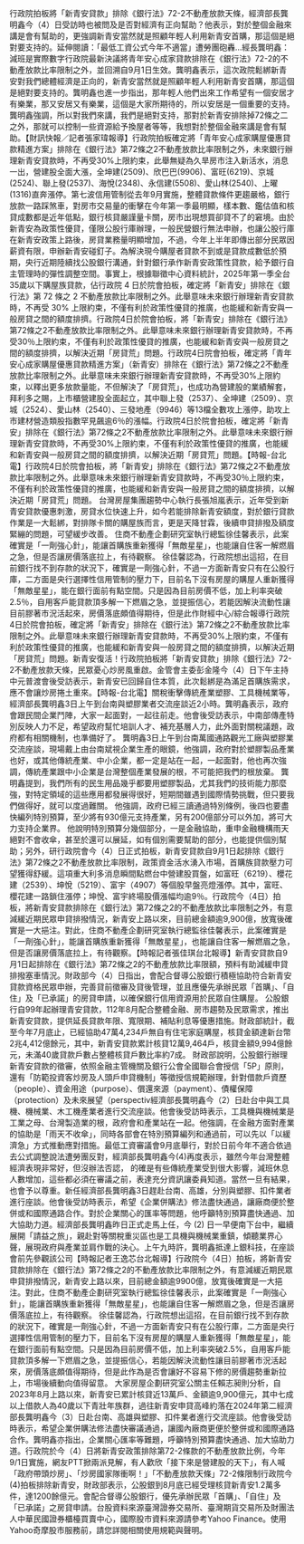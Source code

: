 行政院拍板將「新青安貸款」排除《銀行法》72-2不動產放款天條，經濟部長龔明鑫今（4）日受訪時也被問及是否對經濟有正向幫助？他表示，對於整個金融來講是會有幫助的，更強調新青安當然就是照顧年輕人利用新青安首購，那這個是絕對要支持的。延伸閱讀：「最低工資公式今年不適當」遭勞團砲轟...經長龔明鑫：減班是實際數字行政院最新決議將青年安心成家貸款排除在《銀行法》72-2的不動產放款比率限制之外，並回溯自9月1日生效。龔明鑫表示，這次政院鬆綁新青安對我們總體經濟是正向的，新青安當然就是照顧年輕人利用新青安首購，那這個是絕對要支持的。龔明鑫也進一步指出，那年輕人他們出來工作希望有一個安居才有樂業，那又安居又有樂業，這個是大家所期待的，所以安居是一個重要的支持。龔明鑫強調，所以對我們來講，我們是絕對支持，那對於新青安排除掉72條之二之外，那就可以控制一些資源給予換屋者等等，我想對於整個金融來講是會有幫助。【財訊快報／記者張家瑋報導】行政院拍板確定將「青年安心成家購屋優惠貸款精進方案」排除在《銀行法》第72條之2不動產放款比率限制之外，未來銀行辦理新青安貸款時，不再受30%上限約束，此舉無疑為久旱房市注入新活水，消息一出，營建股全面大漲，全坤建(2509)、欣巴巴(9906)、富旺(6219)、京城(2524)、聯上發(2537)、海悅(2348)、永信建(5508)、愛山林(2540)、上曜(1316)直奔漲停。第七波信用管制從去年9月實施，整體貸款條件更趨嚴格，銀行放款一路踩煞車，對房市交易量的衝擊在今年第一季最明顯，樣本數、鑑估值和核貸成數都是近年低點，銀行核貸嚴謹量卡關，房市出現想買卻貸不了的窘境。由於新青安為政策性優貸，僅限公股行庫辦理，一般民營銀行無法申辦，也讓公股行庫在新青安政策上路後，房貸業務量明顯增加，不過，今年上半年即傳出部分民眾因薪資有限，申辦新青安碰釘子。為解決現今購屋者貸款不到或是貸款成數低於預期，央行近期陸續找公股銀行溝通，針對銀行承作新青安政策性貸款，給予銀行自主管理時的彈性調整空間。事實上，根據聯徵中心資料統計，2025年第一季全台35歲以下購屋族貸款，佔行政院 4 日於院會拍板，確定將「新青安」排除在《銀行法》第 72 條之 2 不動產放款比率限制之外。此舉意味未來銀行辦理新青安貸款時，不再受 30% 上限約束，不僅有利於政策性優貸的推廣，也能緩和新青安與一般房貸之間的額度排擠。行政院4日於院會拍板，將「新青安」排除在《銀行法》第72條之2不動產放款比率限制之外。此舉意味未來銀行辦理新青安貸款時，不再受30％上限約束，不僅有利於政策性優貸的推廣，也能緩和新青安與一般房貸之間的額度排擠，以解決近期「房貸荒」問題。行政院4日院會拍板，確定將「青年安心成家購屋優惠貸款精進方案」（新青安）排除在《銀行法》第72條之2不動產放款比率限制之外。此舉意味未來銀行辦理新青安貸款時，不再受30%上限約束，以釋出更多放款量能，不但解決了「房貸荒」，也成功為營建股的業績解套，拜利多之賜，上市櫃營建股全面起立，其中聯上發（2537）、全坤建（2509）、京城（2524）、愛山林（2540）、三發地產（9946）等13檔全數攻上漲停，助攻上市建材營造類股指數罕見飆逾6％的漲幅。行政院4日於院會拍板，確定將「新青安」排除在《銀行法》第72條之2不動產放款比率限制之外。此舉意味未來銀行辦理新青安貸款時，不再受30%上限約束，不僅有利於政策性優貸的推廣，也能緩和新青安與一般房貸之間的額度排擠，以解決近期「房貸荒」問題。【時報-台北電】行政院4日於院會拍板，將「新青安」排除在《銀行法》第72條之2不動產放款比率限制之外。此舉意味未來銀行辦理新青安貸款時，不再受30％上限約束，不僅有利於政策性優貸的推廣，也能緩和新青安與一般房貸之間的額度排擠，以解決近期「房貸荒」問題。 台灣房屋集團趨勢中心執行長張旭嵐表示，近年受到新青安貸款優惠刺激，房貸水位快速上升，如今若能排除新青安額度，對於銀行貸款作業是一大鬆綁，對排隊卡關的購屋族而言，更是天降甘霖，後續申貸排撥及額度緊繃的問題，可望緩步改善。 住商不動產企劃研究室執行總監徐佳馨表示，此案確實是「一劑強心針」，能讓首購族重新獲得「無敵星星」，也能讓自住客一解燃眉之急，但是否讓房價落底拉上，有待觀察。 徐佳馨認為，行政院想出這招，在目前銀行找不到存款的狀況下，確實是一劑強心針，不過一方面新青安只有在公股行庫，二方面是央行選擇性信用管制的壓力下，目前名下沒有房屋的購屋人重新獲得「無敵星星」，能在銀行面前有點空間。只是因為目前房價不低，加上利率突破2.5％，自用客戶能貸款頂多解一下燃眉之急，並提振信心，若能因解決流動性讓目前膠著市況活起來，房價落底頗值得期待，但是此作財經中心/綜合報導行政院4日於院會拍板，確定將「新青安」排除在《銀行法》第72條之2不動產放款比率限制之外。此舉意味未來銀行辦理新青安貸款時，不再受30%上限約束，不僅有利於政策性優貸的推廣，也能緩和新青安與一般房貸之間的額度排擠，以解決近期「房貸荒」問題。新青安復活！行政院拍板將「新青安貸款」排除《銀行法》72-2不動產放款天條，民眾憂心炒房風重啟。金管會主委彭金隆今（4）日下午主持中元普渡會後受訪表示，新青安已回歸自住本質，此次鬆綁是為滿足首購族需求，應不會讓炒房捲土重來。【時報-台北電】關稅衝擊傳統產業塑膠、工具機械業等，經濟部長龔明鑫3日上午到台南與塑膠業者交流座談近2小時。龔明鑫表示，政府會跟民間企業鬥陣，大家一起面對，一起往前走。他會後受訪表示，中南部傳產特別反映人力不足，希望政府幫忙培訓人才、補充基層人力，此外面對關稅議題，政府都有相關機制，也準備好了。 龔明鑫3日上午到台南萬國通路觀光工廠與塑膠業交流座談，現場戴上由台南斌視企業生產的眼鏡，他強調，政府對於塑膠製品產業也好，或其他傳統產業、中小企業，都一定是站在一起，一起面對，他也再次強調，傳統產業跟中小企業是台灣整個產業發展的根，不可能把我們的根放棄。 龔明鑫提到，我們所有的民生用品幾乎都要用塑膠製品，尤其我們的技術能力那麼強，對特定領域的這些應用都發展得很好，短期間雖遇到國際情勢挑戰，但只要我們做得好，就可以度過難關。 他強調，政府已經三讀通過特別條例，後四也要盡快編列特別預算，至少將有930億元支持產業，另有200億部分可以外加，將可大力支持企業界。 他說明特別預算分幾個部分，一是金融協助，重申金融機構雨天絕對不會收傘，甚至於還可以展延，如有個別需要幫助的部分，也能提供個別幫助；另外，研行政院會今（4）日正式拍板，新青安貸款自9月1日起排除《銀行法》第72條之2不動產放款比率限制，政策資金活水湧入市場，首購族貸款壓力可望獲得舒緩。這項重大利多消息瞬間點燃台中營建股買盤，如富旺（6219）、櫻花建（2539）、坤悅（5219）、富宇（4907）等個股早盤亮燈漲停。其中，富旺、櫻花建一路鎖住漲停；坤悅、富宇終場股價漲幅均逾9％。行政院今（4日）拍板，將新青安貸款排除在《銀行法》第72條之2的不動產放款比率限制之外，有意減緩近期民眾申貸排撥情況，新青安上路以來，目前總金額逾9,900億，放寬後確實是一大挹注。對此，住商不動產企劃研究室執行總監徐佳馨表示，此案確實是「一劑強心針」，能讓首購族重新獲得「無敵星星」，也能讓自住客一解燃眉之急，但是否讓房價落底拉上，有待觀察。【時報記者張佳琪台北報導】新青安貸款自9月1日起排除在《銀行法》第72條之2的不動產放款比率限額，預料有助減緩申貸排撥塞車情況。財政部今（4）日指出，會配合督導公股銀行積極協助符合新青安貸款資格民眾申辦，完善貸前徵審及貸後管理，並且應優先承辦民眾「首購」、「自住」及「已承諾」的房貸申請，以確保銀行信用資源用於民眾自住購屋。 公股銀行自99年起辦理青安貸款，112年8月配合整體金融、房市趨勢及民眾需求，推出新青安貸款，提供延長貸款年限、寬限期、補貼利息等優惠措施。財政部統計，截至今年7月底止，已經協助47萬4,234戶無自有住宅家庭購屋，核貸金額達新台幣2兆4,412億餘元，其中，新青安貸款累計核貸12萬9,464戶，核貸金額9,994億餘元，未滿40歲貸款戶數占整體核貸戶數比率約7成。 財政部說明，公股銀行辦理新青安貸款的徵審，依照金融主管機關及銀行公會全國聯合會授信「5P」原則，還有「防範投資客炒房及人頭戶申貸機制」等徵授信規範辦理，針對借款戶資歷（people）、資金用途（purpose）、償還來源（payment）、債權保障（protection）及未來展望（perspectiv經濟部長龔明鑫今（2）日赴台中與工具機、機械業、木工機產業者進行交流座談。他會後受訪時表示，工具機與機械業是工業之母、台灣製造業的根，政府會和產業站在一起。他強調，在金融方面對產業的協助是「雨天不收傘」，同時各部會在特別預算編列和通過前，可以先以「以緩濟急」方式推動應對措施。最低工資審議會9月底舉行，對於日前今年不適合依過去公式調整說法遭勞團反對，經濟部長龔明鑫今(4)再度表示，雖然今年台灣整體經濟表現非常好，但沒辦法否認， 的確是有些傳統產業受到很大影響，減班休息人數增加，這些都必須在審議之前，表達充分資訊讓委員知道。當然一旦有結果，也會予以尊重。新任經濟部長龔明鑫3日趕赴台南、高雄，分別與塑膠、扣件業者進行座談。他會後受訪時表示，希望《企業併購法》修法盡快通過，讓廠商便於整併或和國際通路合作。對於企業關心的匯率等問題，他呼籲特別預算盡快通過、加大協助力道。經濟部長龔明鑫昨日正式走馬上任，今 (2) 日一早便南下台中，繼續展開「請益之旅」，親赴對等關稅重災區也是工具機與機械業重鎮，傾聽業界心聲，展現政府與產業並肩作戰的決心。上午九時許，龔明鑫抵達上銀科技，在座談會前先參觀該公司【時報記者王逸芯台北報導】行政院今（4日）拍板，將新青安貸款排除在《銀行法》第72條之2的不動產放款比率限制之外，有意減緩近期民眾申貸排撥情況，新青安上路以來，目前總金額逾9900億，放寬後確實是一大挹注。對此，住商不動產企劃研究室執行總監徐佳馨表示，此案確實是「一劑強心針」，能讓首購族重新獲得「無敵星星」，也能讓自住客一解燃眉之急，但是否讓房價落底拉上，有待觀察。 徐佳馨認為，行政院想出這招，在目前銀行找不到存款的狀況下，確實是一劑強心針，不過一方面新青安只有在公股行庫，二方面是央行選擇性信用管制的壓力下，目前名下沒有房屋的購屋人重新獲得「無敵星星」，能在銀行面前有點空間。只是因為目前房價不低，加上利率突破2.5%，自用客戶能貸款頂多解一下燃眉之急，並提振信心，若能因解決流動性讓目前膠著市況活起來，房價落底頗值得期待，但是此作為是否會讓好不容易下修的房價趨勢重新拉上，市場後續動向值得留意。 大家房屋企劃研究室公關主任賴志昶則分析，自2023年8月上路以來，新青安已累計核貸近13萬戶、金額逾9,900億元，其中七成以上借款人為40歲以下青壯年族群，過往新青安申貸高峰約落在2024年第二經濟部長龔明鑫今（3）日赴台南、高雄與塑膠、扣件業者進行交流座談。他會後受訪時表示，希望企業併購法修法盡快審議通過，讓國內廠商更便於整併或和國際通路合作。龔明鑫亦指出，企業關心匯率等難題，呼籲特別預算盡快通過、加大協助力道。行政院於今（4）日將新青安政策排除第72-2條款的不動產放款比例，今年9/1日實施，網友PTT掀兩派見解，有人歡欣「接下來是營建股的天下」，有人喊「政府帶頭炒房」、「炒房國家隊衝啊！」「不動產放款天條」72-2條限制行政院今(4)拍板排除新青安，財政部表示，公股銀到8月底已經受理核貸新青安1.2萬多件，達1200餘億元。會配合督導公股銀行，優先承辦民眾「首購」、「自住」及「已承諾」之房貸申請。台股資料來源臺灣證券交易所、臺灣期貨交易所及財團法人中華民國證券櫃檯買賣中心，國際股市資料來源請參考Yahoo Finance。使用Yahoo奇摩股市服務前，請您詳閱相關使用規範與聲明。